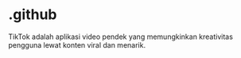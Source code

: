 # .github
TikTok adalah aplikasi video pendek yang memungkinkan kreativitas pengguna lewat konten viral dan menarik.
